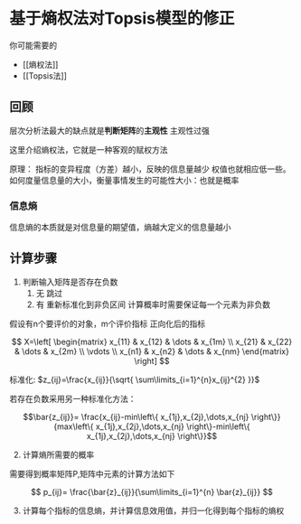 # 基于熵权法对Topsis模型的修正

你可能需要的
+ [[熵权法]]
+ [[Topsis法]]

## 回顾

层次分析法最大的缺点就是**判断矩阵**的**主观性** 主观性过强

这里介绍熵权法，它就是一种客观的赋权方法

原理： 指标的变异程度（方差）越小，反映的信息量越少 权值也就相应低一些。如何度量信息量的大小，衡量事情发生的可能性大小：也就是概率

### 信息熵

信息熵的本质就是对信息量的期望值，熵越大定义的信息量越小



## 计算步骤


1. 判断输入矩阵是否存在负数
	1. 无 跳过
	2. 有 重新标准化到非负区间 计算概率时需要保证每一个元素为非负数

假设有n个要评价的对象，m个评价指标 正向化后的指标

$$
X=\left[ \begin{matrix}
  x_{11}  & x_{12} & \dots  & x_{1m} \\
x_{21}  & x_{22} & \dots  & x_{2m} \\
\vdots \\
x_{n1}  & x_{n2} & \dots  & x_{nm}
\end{matrix} \right] 
$$

标准化: $z_{ij}=\frac{x_{ij}}{\sqrt{ \sum\limits_{i=1}^{n}x_{ij}^{2} }}$

若存在负数采用另一种标准化方法：

$$\bar{z_{ij}}= \frac{x_{ij}-min\left\{ x_{1j},x_{2j},\dots,x_{nj} \right\}}{max\left\{ x_{1j},x_{2j},\dots,x_{nj} \right\}-min\left\{ x_{1j},x_{2j},\dots,x_{nj} \right\}}$$

2. 计算熵所需要的概率

需要得到概率矩阵P,矩阵中元素的计算方法如下

$$
p_{ij}= \frac{\bar{z}_{ij}}{\sum\limits_{i=1}^{n} \bar{z}_{ij}}
$$


3. 计算每个指标的信息熵，并计算信息效用值，并归一化得到每个指标的熵权








